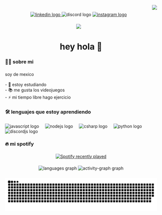 <img align="right" height="120" src="https://i0.wp.com/codigoespagueti.com/wp-content/uploads/2019/10/neon-genesis-evangelion-shinji-ikari-hideaki-anno-relacion.jpg"  />

###

<div align="center">
  <a href="https://www.linkedin.com/in/everardo-garcia-romero-8599b8293/" target="_blank">
    <img src="https://img.shields.io/static/v1?message=LinkedIn&logo=linkedin&label=&color=0077B5&logoColor=white&labelColor=&style=for-the-badge" height="25" alt="linkedin logo"  />
  </a>
  <img src="https://img.shields.io/static/v1?message=Discord&logo=discord&label=&color=7289DA&logoColor=white&labelColor=&style=for-the-badge" height="25" alt="discord logo"  />
  <a href="https://www.instagram.com/everardo_gr_/" target="_blank">
    <img src="https://img.shields.io/static/v1?message=Instagram&logo=instagram&label=&color=E4405F&logoColor=white&labelColor=&style=for-the-badge" height="25" alt="instagram logo"  />
  </a>
</div>

###

<div align="center">
  <img src="https://visitor-badge.laobi.icu/badge?page_id=evergasterxd.evergasterxd&"  />
</div>

###

<h1 align="center">hey hola 👋</h1>

###

<h3 align="left">👩‍💻  sobre  mi</h3>

###

<p align="left">soy de mexico<br><br>- 🔭 estoy estudiando<br>- 📚 me gusta los videojuegos<br>- ⚡ mi tiempo libre hago ejercicio</p>

###

<h3 align="left">🛠 lenguajes que estoy aprendiendo</h3>

###

<div align="left">
  <img src="https://cdn.jsdelivr.net/gh/devicons/devicon/icons/javascript/javascript-plain.svg" height="40" alt="javascript logo"  />
  <img width="12" />
  <img src="https://cdn.jsdelivr.net/gh/devicons/devicon/icons/nodejs/nodejs-plain.svg" height="40" alt="nodejs logo"  />
  <img width="12" />
  <img src="https://cdn.jsdelivr.net/gh/devicons/devicon/icons/csharp/csharp-line.svg" height="40" alt="csharp logo"  />
  <img width="12" />
  <img src="https://cdn.jsdelivr.net/gh/devicons/devicon/icons/python/python-original.svg" height="40" alt="python logo"  />
  <img width="12" />
  <img src="https://cdn.jsdelivr.net/gh/devicons/devicon/icons/discordjs/discordjs-original.svg" height="40" alt="discordjs logo"  />
</div>

###

<h3 align="left">🔥   mi spotify</h3>

###

<div align="center">
  <a href="https://open.spotify.com/user/bo8na329r3m7830iyum4pulzl">
    <img src="https://spotify-recently-played-readme.vercel.app/api?user=bo8na329r3m7830iyum4pulzl&count=2&unique=false" alt="Spotify recently played"  />
  </a>
</div>

###

<div align="center">
  <img src="https://github-readme-stats.vercel.app/api/top-langs?username=evergasterxd&locale=en&hide_title=false&layout=compact&card_width=320&langs_count=5&theme=dracula&hide_border=false&order=2" height="150" alt="languages graph"  />
  <img src="https://github-readme-activity-graph.vercel.app/graph?username=evergasterxd&radius=16&theme=react&area=true&order=5" height="300" alt="activity-graph graph"  />
</div>

###

<img src="https://raw.githubusercontent.com/evergasterxd/evergasterxd/output/snake.svg" alt="Snake animation" />

###
